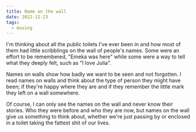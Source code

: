 ```yaml
---
title: Name on the wall
date: 2022-12-23
tags:
  - musing
---
```

I'm thinking about all the public toilets I've ever been in and how most of them had little scribblings on the wall of people's names. Some were an effort to be remembered, "Emeka was here" while some were a way to tell what they deeply felt, such as "I love Julia".  
  
Names on walls show how badly we want to be seen and not forgotten. I read names on walls and think about the type of person they might have been; if they're happy where they are and if they remember the little mark they left on a wall somewhere.  
  
Of course, I can only see the names on the wall and never know their stories. Who they were before and who they are now, but names on the wall give us something to think about, whether we're just passing by or enclosed in a toilet taking the fattest shit of our lives.